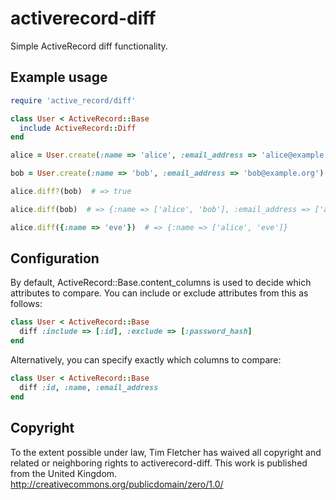 activerecord-diff
=================


Simple ActiveRecord diff functionality.


Example usage
-------------

```ruby
require 'active_record/diff'

class User < ActiveRecord::Base
  include ActiveRecord::Diff
end

alice = User.create(:name => 'alice', :email_address => 'alice@example.org')

bob = User.create(:name => 'bob', :email_address => 'bob@example.org')

alice.diff?(bob)  # => true

alice.diff(bob)  # => {:name => ['alice', 'bob'], :email_address => ['alice@example.org', 'bob@example.org']}

alice.diff({:name => 'eve'})  # => {:name => ['alice', 'eve']}
```


Configuration
-------------

By default, ActiveRecord::Base.content_columns is used to decide which attributes
to compare. You can include or exclude attributes from this as follows:

```ruby
class User < ActiveRecord::Base
  diff :include => [:id], :exclude => [:password_hash]
end
```

Alternatively, you can specify exactly which columns to compare:

```ruby
class User < ActiveRecord::Base
  diff :id, :name, :email_address
end
```

Copyright
---------

To the extent possible under law, Tim Fletcher has waived all copyright and
related or neighboring rights to activerecord-diff. This work is published
from the United Kingdom. http://creativecommons.org/publicdomain/zero/1.0/
